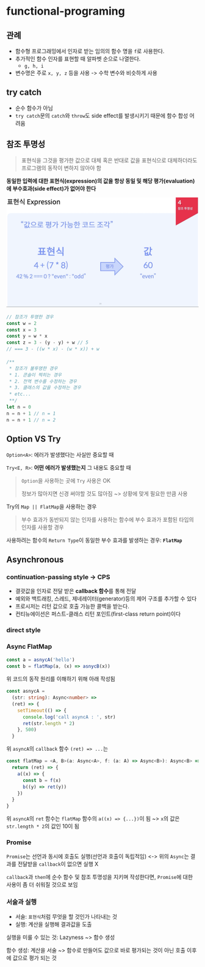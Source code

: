 # functional-programing

## 관례

- 함수형 프로그래밍에서 인자로 받는 임의의 함수 명을 `f`로 사용한다.
- 추가적인 함수 인자를 표현할 때 알파벳 순으로 나열한다.
  - `g, h, i`
- 변수명은 주로 `x, y, z` 등을 사용 -> 수학 변수와 비슷하게 사용

## try catch

- 순수 함수가 아님
- `try catch`문의 `catch`와 `throw`도 side effect를 발생시키기 때문에 함수 합성 어려움

## 참조 투명성

> 표현식을 그것을 평가한 값으로 대체 혹은 반대로 값을 표현식으로 대체하더라도 프로그램의 동작이 변하지 않아야 함

**동일한 입력에 대한 표현식(expression)의 값을 항상 동일 및 해당 평가(evaluation)에 부수효과(side effect)가 없어야 한다**

![표현식(Expression)](/assets/image.png)

```js
// 참조가 투명한 경우
const w = 2
const x = 3
const y = w * x
const z = 3 - (y - y) + w // 5
// === 3 - ((w * x) - (w * x)) + w

/**
 * 참조가 불투명한 경우
 * 1. 콘솔이 찍히는 경우
 * 2. 전역 변수를 수정하는 경우
 * 3. 클래스의 값을 수정하는 경우
 * etc...
 **/
let n = 0
n = n + 1 // n = 1
n = n + 1 // n = 2
```

## Option VS Try

`Option<A>`: 에러가 발생했다는 사실만 중요할 때

`Try<E, R>`: **어떤 에러가 발생했는지** 그 내용도 중요할 때

> `Option`을 사용하는 곳에 `Try` 사용은 OK
>
> 정보가 많아지면 신경 써야할 것도 많아짐 ~> 상황에 맞게 필요한 만큼 사용

Try의 `Map || FlatMap`을 사용하는 경우

> 부수 효과가 동반되지 않는 인자를 사용하는 함수에 부수 효과가 포함된 타입의 인자를 사용할 경우

사용하려는 함수의 `Return Type`이 동일한 부수 효과를 발생하는 경우: **`FlatMap`**

## Asynchronous

### continuation-passing style -> CPS

- 결괏값을 인자로 전달 받은 **callback 함수**를 통해 전달
- 예외와 백트래킹, 스레드, 제네레이터(generator)등의 제어 구조를 추가할 수 있다
- 프로시저는 리턴 값으로 호출 가능한 콜백을 받는다.
- 컨티뉴에이션은 퍼스트-클래스 리턴 포인트(first-class return point)이다

### direct style

### Async FlatMap

```ts
const a = asnycA('hello')
const b = flatMap(a, (x) => asnycB(x))
```

위 코드의 동작 원리를 이해하기 위해 아래 작성됨

```ts
const asnycA =
  (str: string): Async<number> =>
  (ret) => {
    setTimeout(() => {
      console.log('call asyncA : ', str)
      ret(str.length * 2)
    }, 500)
  }
```

위 `asyncA`의 `callback` 함수 `(ret) => ...`는

```ts
const flatMap = <A, B>(a: Async<A>, f: (a: A) => Async<B>): Async<B> => {
  return (ret) => {
    a((x) => {
      const b = f(x)
      b((y) => ret(y))
    })
  }
}
```

위 `asyncA`의 `ret` 함수는 `flatMap` 함수의 `a((x) => {...})`이 됨 ~> `x`의 값은 `str.length * 2`의 값인 10이 됨

### Promise

`Promise`는 선언과 동시에 호출도 실행(선언과 호출이 독립적임) <-> 위의 `Async`는 결과를 전달받을 `callback`이 없으면 실행 X

`callback`과 `then`에 순수 함수 및 참조 투명성을 지키며 작성한다면, `Promise`에 대한 사용이 좀 더 쉬워질 것으로 보임

### 서술과 실행

- 서술: `표현식`처럼 무엇을 할 것인가 나타내는 것
- 실행: 계산을 실행해 결과값을 도출

실행을 미룰 수 있는 것: Lazyness ~> 함수 생성

함수 생성: 계산을 서술 ~> 함수로 만들어도 값으로 바로 평가되는 것이 아닌 호출 이후에 값으로 평가 되는 것
